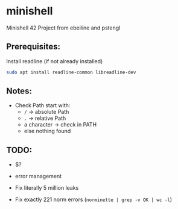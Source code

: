 # minishell
Minishell 42 Project from ebeiline and pstengl

## Prerequisites:
Install readline (if not already installed)
```bash
sudo apt install readline-common libreadline-dev
```

## Notes:
- Check Path start with:
    - `/` -> absolute Path
    - `.` -> relative Path
    - a character -> check in PATH
    - else nothing found

## TODO:
- $?
- error management



- Fix literally 5 million leaks
- Fix exactly 221 norm errors (`norminette | grep -v OK | wc -l`)
